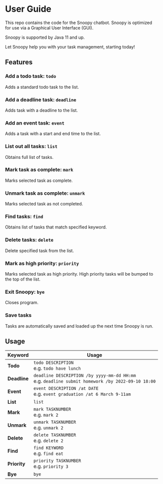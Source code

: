 # User Guide

This repo contains the code for the Snoopy chatbot.
Snoopy is optimized for use via a Graphical User Interface (GUI).

Snoopy is supported by Java 11 and up.

Let Snoopy help you with your task management, starting today!

## Features 

### Add a todo task: `todo`

Adds a standard todo task to the list.

### Add a deadline task: `deadline`

Adds task with a deadline to the list.

### Add an event task: `event`

Adds a task with a start and end time to the list.

### List out all tasks: `list`

Obtains full list of tasks.

### Mark task as complete: `mark`

Marks selected task as complete.

### Unmark task as complete: `unmark`

Marks selected task as not completed.

### Find tasks: `find`

Obtains list of tasks that match specified keyword.

### Delete tasks: `delete`

Delete specified task from the list.

### Mark as high priority: `priority`

Marks selected task as high priority. High priority tasks will be bumped to the top of the list.

### Exit Snoopy: `bye`

Closes program.

### Save tasks

Tasks are automatically saved and loaded up the next time Snoopy is run.

## Usage

Keyword | Usage
---------|-----------
**Todo** | `todo DESCRIPTION` <br> e.g. `todo have lunch`
**Deadline** | `deadline DESCRIPTION /by yyyy-mm-dd HH:mm` <br> e.g. `deadline submit homework /by 2022-09-10 18:00`
**Event** | `event DESCRIPTION /at DATE` <br> e.g. `event graduation /at 6 March 9-11am`
**List** | `list`
**Mark** | `mark TASKNUMBER` <br> e.g. `mark 2`
**Unmark** | `unmark TASKNUMBER` <br> e.g. `unmark 2`
**Delete** | `delete TASKNUMBER` <br> e.g. `delete 2`
**Find** | `find KEYWORD` <br> e.g. `find eat`
**Priority** | `priority TASKNUMBER` <br> e.g. `priority 3`
**Bye** | `bye`
